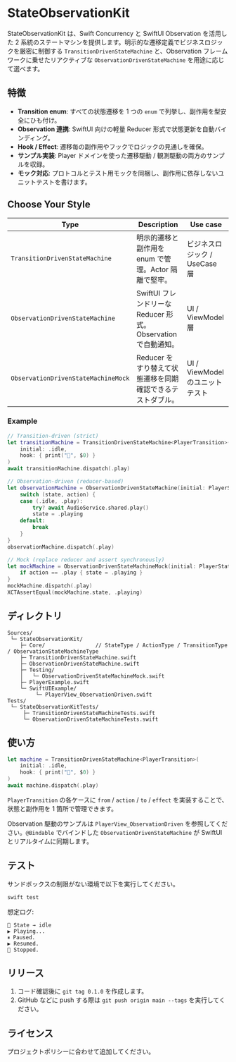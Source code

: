 # StateObservationKit

StateObservationKit は、Swift Concurrency と SwiftUI Observation を活用した 2 系統のステートマシンを提供します。明示的な遷移定義でビジネスロジックを厳密に制御する `TransitionDrivenStateMachine` と、Observation フレームワークに乗せたリアクティブな `ObservationDrivenStateMachine` を用途に応じて選べます。

## 特徴
- **Transition enum**: すべての状態遷移を 1 つの `enum` で列挙し、副作用を型安全にひも付け。
- **Observation 連携**: SwiftUI 向けの軽量 Reducer 形式で状態更新を自動バインディング。
- **Hook / Effect**: 遷移毎の副作用やフックでロジックの見通しを確保。
- **サンプル実装**: Player ドメインを使った遷移駆動 / 観測駆動の両方のサンプルを収録。
- **モック対応**: プロトコルとテスト用モックを同梱し、副作用に依存しないユニットテストを書けます。

## Choose Your Style

| Type | Description | Use case |
|------|-------------|-----------|
| `TransitionDrivenStateMachine` | 明示的遷移と副作用を enum で管理。Actor 隔離で堅牢。 | ビジネスロジック / UseCase 層 |
| `ObservationDrivenStateMachine` | SwiftUI フレンドリーな Reducer 形式。Observation で自動通知。 | UI / ViewModel 層 |
| `ObservationDrivenStateMachineMock` | Reducer をすり替えて状態遷移を同期確認できるテストダブル。 | UI / ViewModel のユニットテスト |

### Example

```swift
// Transition-driven (strict)
let transitionMachine = TransitionDrivenStateMachine<PlayerTransition>(
    initial: .idle,
    hook: { print("🎯", $0) }
)
await transitionMachine.dispatch(.play)

// Observation-driven (reducer-based)
let observationMachine = ObservationDrivenStateMachine(initial: PlayerState.idle) { state, action in
    switch (state, action) {
    case (.idle, .play):
        try? await AudioService.shared.play()
        state = .playing
    default:
        break
    }
}
observationMachine.dispatch(.play)

// Mock (replace reducer and assert synchronously)
let mockMachine = ObservationDrivenStateMachineMock(initial: PlayerState.idle) { state, action in
    if action == .play { state = .playing }
}
mockMachine.dispatch(.play)
XCTAssertEqual(mockMachine.state, .playing)
```

## ディレクトリ
```text
Sources/
 └─ StateObservationKit/
    ├─ Core/                // StateType / ActionType / TransitionType / ObservationStateMachineType
    ├─ TransitionDrivenStateMachine.swift
    ├─ ObservationDrivenStateMachine.swift
    ├─ Testing/
    │   └─ ObservationDrivenStateMachineMock.swift
    ├─ PlayerExample.swift
    └─ SwiftUIExample/
         └─ PlayerView_ObservationDriven.swift
Tests/
 └─ StateObservationKitTests/
     ├─ TransitionDrivenStateMachineTests.swift
     └─ ObservationDrivenStateMachineTests.swift
```

## 使い方
```swift
let machine = TransitionDrivenStateMachine<PlayerTransition>(
    initial: .idle,
    hook: { print("🎯", $0) }
)
await machine.dispatch(.play)
```
`PlayerTransition` の各ケースに `from` / `action` / `to` / `effect` を実装することで、状態と副作用を 1 箇所で管理できます。

Observation 駆動のサンプルは `PlayerView_ObservationDriven` を参照してください。`@Bindable` でバインドした `ObservationDrivenStateMachine` が SwiftUI とリアルタイムに同期します。

## テスト
サンドボックスの制限がない環境で以下を実行してください。
```bash
swift test
```
想定ログ:
```text
🎯 State → idle
▶️ Playing...
⏸ Paused.
▶️ Resumed.
🛑 Stopped.
```

## リリース
1. コード確認後に `git tag 0.1.0` を作成します。
2. GitHub などに push する際は `git push origin main --tags` を実行してください。

## ライセンス
プロジェクトポリシーに合わせて追加してください。
